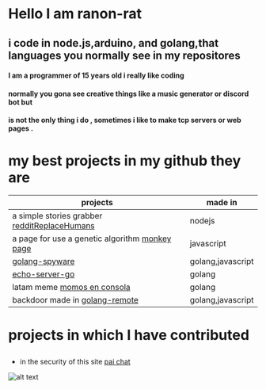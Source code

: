 
<h1> Hello I am ranon-rat</h1>


## i code in  node.js,arduino, and golang,that languages you normally see in my repositores 
<h4>I am a programmer of 15 years old i really like coding </h4>
<h4>normally you gona see creative things like a music generator or discord bot but</h4>
<h4>is not the only thing i do , sometimes i like to make tcp servers or web pages .</h4>
<h1> my best projects in my github they are </h1>





| projects                                                                                            | made in           |
|-----------------------------------------------------------------------------------------------------|-------------------|
| a simple stories grabber [redditReplaceHumans](https://github.com/pythonBoy123/redditReplaceHumans) | nodejs            |
| a page for use a genetic algorithm [monkey page](https://ranon-rat.github.io/monkeyPage/)           | javascript        |
| [golang-spyware](https://github.com/ranon-rat/golang-spyware)                                       | golang,javascript |
| [echo-server-go](https://githåub.com/ranon-rat/echo-server-go)                                      | golang            |
| latam meme [momos en consola](https://github.com/ranon-rat/when-haces-tus-momos-en-consola)         | golang            |
| backdoor made in  [golang-remote](https://github.com/ranon-rat/golang-remote)                       | golang,javascript |

<h1>

projects in which I have contributed
</h1>



- in the security of this site [pai chat](https://paichat.glitch.me/)


![alt text](https://repository-images.githubusercontent.com/309936288/805ea980-1e4b-11eb-8873-1b0a523cf744)
